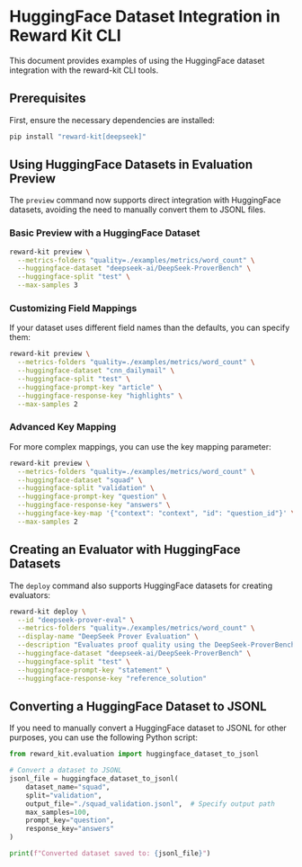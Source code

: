 # HuggingFace Dataset Integration in Reward Kit CLI

This document provides examples of using the HuggingFace dataset integration with the reward-kit CLI tools.

## Prerequisites

First, ensure the necessary dependencies are installed:

```bash
pip install "reward-kit[deepseek]"
```

## Using HuggingFace Datasets in Evaluation Preview

The `preview` command now supports direct integration with HuggingFace datasets, avoiding the need to manually convert them to JSONL files.

### Basic Preview with a HuggingFace Dataset

```bash
reward-kit preview \
  --metrics-folders "quality=./examples/metrics/word_count" \
  --huggingface-dataset "deepseek-ai/DeepSeek-ProverBench" \
  --huggingface-split "test" \
  --max-samples 3
```

### Customizing Field Mappings

If your dataset uses different field names than the defaults, you can specify them:

```bash
reward-kit preview \
  --metrics-folders "quality=./examples/metrics/word_count" \
  --huggingface-dataset "cnn_dailymail" \
  --huggingface-split "test" \
  --huggingface-prompt-key "article" \
  --huggingface-response-key "highlights" \
  --max-samples 2
```

### Advanced Key Mapping

For more complex mappings, you can use the key mapping parameter:

```bash
reward-kit preview \
  --metrics-folders "quality=./examples/metrics/word_count" \
  --huggingface-dataset "squad" \
  --huggingface-split "validation" \
  --huggingface-prompt-key "question" \
  --huggingface-response-key "answers" \
  --huggingface-key-map '{"context": "context", "id": "question_id"}' \
  --max-samples 2
```

## Creating an Evaluator with HuggingFace Datasets

The `deploy` command also supports HuggingFace datasets for creating evaluators:

```bash
reward-kit deploy \
  --id "deepseek-prover-eval" \
  --metrics-folders "quality=./examples/metrics/word_count" \
  --display-name "DeepSeek Prover Evaluation" \
  --description "Evaluates proof quality using the DeepSeek-ProverBench dataset" \
  --huggingface-dataset "deepseek-ai/DeepSeek-ProverBench" \
  --huggingface-split "test" \
  --huggingface-prompt-key "statement" \
  --huggingface-response-key "reference_solution"
```

## Converting a HuggingFace Dataset to JSONL

If you need to manually convert a HuggingFace dataset to JSONL for other purposes, you can use the following Python script:

```python
from reward_kit.evaluation import huggingface_dataset_to_jsonl

# Convert a dataset to JSONL
jsonl_file = huggingface_dataset_to_jsonl(
    dataset_name="squad",
    split="validation",
    output_file="./squad_validation.jsonl",  # Specify output path
    max_samples=100,
    prompt_key="question",
    response_key="answers"
)

print(f"Converted dataset saved to: {jsonl_file}")
```